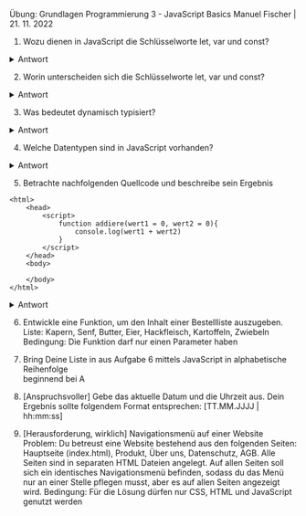 Übung: Grundlagen Programmierung 3 - JavaScript Basics
Manuel Fischer | 21. 11. 2022

1.  Wozu dienen in JavaScript die Schlüsselworte let, var und const?
<details>
<summary>Antwort</summary>

> let: Die Let-Deklaration deklariert eine blockbezogene lokale Variable und initialisiert 
> sie optional mit einem Wert. 
> Beispiel: let Vorname = Stephan;

> var: Die var-Anweisung deklariert eine funktionsbezogene oder global bezogene Variable 
> und initialisiert sie optional mit einem Wert. Bespiel: var Nachname = Müller;

> const: Die const-Deklaration erstellt blockbezogene Konstanten, ähnlich wie Variablen, 
>        die mit dem Schlüsselwort let deklariert werden. Der Wert einer Konstante kann 
>        nicht durch Neuzuweisung geändert und nicht erneut deklariert werden

</details>

2.  Worin unterscheiden sich die Schlüsselworte let, var und const?
<details>
<summary>Antwort</summary>

> Ich hoffe ich habe diese Frage schon in Antwrt 1 beantwortet!?

</details>

3.  Was bedeutet dynamisch typisiert?
<details>
<summary>Antwort</summary>

> Dynamische Typisierung bezeichnet ein Schema der Typisierung von Programmiersprachen, bei der Typ-Prüfungen vorrangig zur Laufzeit eines Programms stattfinden. Im Gegensatz wird bei der statischen Typisierung die Typ-Prüfung bereits zum Zeitpunkt der Kompilierung durchgeführt. (Quelle: https://de.wikipedia.org/wiki/Dynamische_Typisierung). Besser kann man es nicht erklären!

</details>

4.  Welche Datentypen sind in JavaScript vorhanden?
<details>
<summary>Antwort</summary>

> Insgesamt verfügt JavaScript über 6 Datentypen. Diese sind entweder "einfach" oder "primitiv". Es handelt sich hierbei um:

>* Undefined
>* Null
>* Boolean (Wahrheitswert, true oder false)
>* String (eine Zeichenkette)
>* Symbol (ein spezieller Datentyp zum erstellen von eindeutigen Keys)
>* Number (eine Zahl, mit oder Nachkommastelle)

</details>

5.  Betrachte nachfolgenden Quellcode und beschreibe sein Ergebnis

```<!DOCTYPE html>
<html>
    <head>
        <script>
            function addiere(wert1 = 0, wert2 = 0){
                console.log(wert1 + wert2)
            }            
        </script>
    </head>
    <body>

    </body>
</html>
```

<details>
<summary>Antwort</summary>

> ~~ Wir sehen hier eine, in einer Standard html Datei eingebettete, JavaScript Funktion. Die Funktion heißt "addiere". Sie wird mit dem Schlüsselwort function angesprochen und mit der Namensergänzung "addiere" aufgerufen. Die Funktion "addiere" beinhaltet eine Rechenanweisung mit zwei initialisierten Variablen (wert1=0 und wert2=0). Das Ergebnis dieser Rechenanweisung (eine addition), wird abschließend in der Konsole ausgegeben. Das Ergbenis dieser Rechenanweisung ist: 0 (0+0=0)~~

</details>

6.  Entwickle eine Funktion, um den Inhalt einer Bestellliste auszugeben.
    Liste: Kapern, Senf, Butter, Eier, Hackfleisch, Kartoffeln, Zwiebeln
    Bedingung: Die Funktion darf nur einen Parameter haben 
7.  Bring Deine Liste in aus Aufgabe 6 mittels JavaScript in alphabetische Reihenfolge      
    beginnend bei A
8.  [Anspruchsvoller] Gebe das aktuelle Datum und die Uhrzeit aus. Dein Ergebnis sollte 
    folgendem Format entsprechen: [TT.MM.JJJJ | hh:mm:ss] 

9.  [Herausforderung, wirklich] Navigationsmenü auf einer Website
    Problem: Du betreust eine Website bestehend aus den folgenden Seiten: Hauptseite (index.html), Produkt, Über uns, Datenschutz, AGB. Alle Seiten sind in separaten HTML Dateien angelegt. Auf allen Seiten soll sich ein identisches Navigationsmenü befinden, sodass du das Menü nur an einer Stelle pflegen musst, aber es auf allen Seiten angezeigt wird.
    Bedingung: Für die Lösung dürfen nur CSS, HTML und JavaScript genutzt werden 
